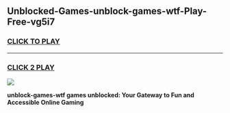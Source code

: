 
## Unblocked-Games-unblock-games-wtf-Play-Free-vg5i7
<h3>
<a href="https://premium76.site?title=unblock-games-wtf&ref=10A">CLICK TO PLAY</a></h3>
<hr>

<h3>
<a href="https://premium76.site?title=unblock-games-wtf&ref=10A">CLICK 2 PLAY</a>
  
</h3>

<a href="https://premium76.site?title=unblock-games-wtf&ref=10A"><img src="https://clearcache.store/games.png"></a>


**unblock-games-wtf games unblocked: Your Gateway to Fun and Accessible Online Gaming**
